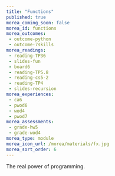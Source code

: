 ```yaml
---
title: "Functions"
published: true
morea_coming_soon: false
morea_id: functions
morea_outcomes:
 - outcome-python
 - outcome-7skills
morea_readings:
 - reading-TP36
 - slides-fun
 - board6
 - reading-TP5.8 
 - reading-cs5-2
 - reading-TP4
 - slides-recursion
morea_experiences:
 - ca6
 - pwod6
 - wod4
 - pwod7
morea_assessments:
 - grade-hw5
 - grade-wod4
morea_type: module
morea_icon_url: /morea/materials/fx.jpg
morea_sort_order: 6
---
```


The real power of programming.